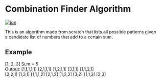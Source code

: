 # Combination Finder Algorithm
[![jpn](https://img.shields.io/badge/lang-jpn-red.svg)](https://github.com/renm10/)

This is an algorithm made from scratch that lists all possible patterns given a candidate
list of numbers that add to a certain sum.

## Example
[1, 2, 3]   Sum = 5  
Output: [1,1,1,1,1]  [2,1,1,1]  [1,2,1,1]  [3,1,1]  [1,1,2,1]  
[2,2,1]  [1,3,1]  [1,1,1,2]  [2,1,2] [1,2,2] [3,2]  [1,1,3]  [2,3]




